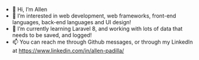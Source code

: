 - 👋 Hi, I’m Allen
- 👀 I’m interested in web development, web frameworks, front-end languages, back-end languages and UI design!
- 🌱 I’m currently learning Laravel 8, and working with lots of data that needs to be saved, and logged!
- 📫 You can reach me through Github messages, or through my LinkedIn at https://www.linkedin.com/in/allen-padilla/

<!---
allen-padilla/allen-padilla is a ✨ special ✨ repository because its `README.md` (this file) appears on your GitHub profile.
You can click the Preview link to take a look at your changes.
--->

